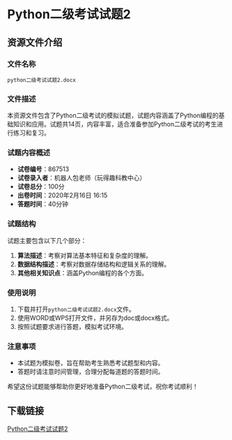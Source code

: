 # Python二级考试试题2

## 资源文件介绍

### 文件名称
`python二级考试试题2.docx`

### 文件描述
本资源文件包含了Python二级考试的模拟试题，试题内容涵盖了Python编程的基础知识和应用。试题共14页，内容丰富，适合准备参加Python二级考试的考生进行练习和复习。

### 试题内容概述
- **试卷编号**：867513
- **试卷录入者**：机器人包老师（玩得趣科教中心）
- **试卷总分**：100分
- **出卷时间**：2020年2月16日 16:15
- **答题时间**：40分钟

### 试题结构
试题主要包含以下几个部分：
1. **算法描述**：考察对算法基本特征和复杂度的理解。
2. **数据结构描述**：考察对数据存储结构和逻辑关系的理解。
3. **其他相关知识点**：涵盖Python编程的各个方面。

### 使用说明
1. 下载并打开`python二级考试试题2.docx`文件。
2. 使用WORD或WPS打开文件，并另存为doc或docx格式。
3. 按照试题要求进行答题，模拟考试环境。

### 注意事项
- 本试题为模拟卷，旨在帮助考生熟悉考试题型和内容。
- 答题时请注意时间管理，合理分配每道题的答题时间。

希望这份试题能够帮助你更好地准备Python二级考试，祝你考试顺利！

## 下载链接

[Python二级考试试题2](https://pan.quark.cn/s/74e560beb60a)